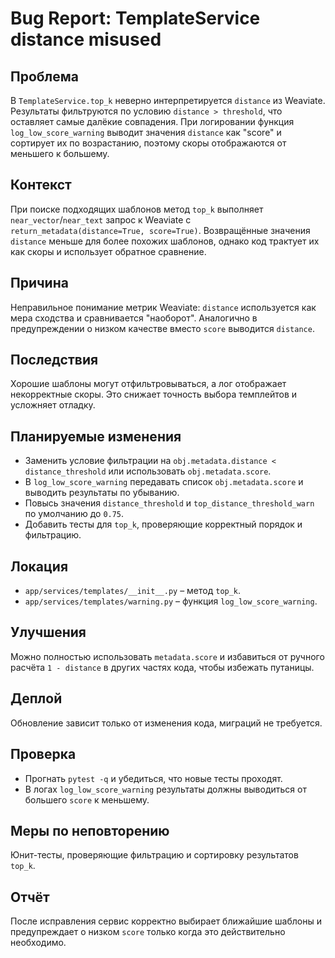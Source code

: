 # Bug Report: TemplateService distance misused

## Проблема
В `TemplateService.top_k` неверно интерпретируется `distance` из Weaviate. Результаты фильтруются по условию `distance > threshold`, что оставляет самые далёкие совпадения. При логировании функция `log_low_score_warning` выводит значения `distance` как "score" и сортирует их по возрастанию, поэтому скоры отображаются от меньшего к большему.

## Контекст
При поиске подходящих шаблонов метод `top_k` выполняет `near_vector`/`near_text` запрос к Weaviate с `return_metadata(distance=True, score=True)`. Возвращённые значения `distance` меньше для более похожих шаблонов, однако код трактует их как скоры и использует обратное сравнение.

## Причина
Неправильное понимание метрик Weaviate: `distance` используется как мера сходства и сравнивается "наоборот". Аналогично в предупреждении о низком качестве вместо `score` выводится `distance`.

## Последствия
Хорошие шаблоны могут отфильтровываться, а лог отображает некорректные скоры. Это снижает точность выбора темплейтов и усложняет отладку.

## Планируемые изменения
- Заменить условие фильтрации на `obj.metadata.distance < distance_threshold` или использовать `obj.metadata.score`.
- В `log_low_score_warning` передавать список `obj.metadata.score` и выводить результаты по убыванию.
- Повысь значения `distance_threshold` и `top_distance_threshold_warn` по умолчанию до `0.75`.
- Добавить тесты для `top_k`, проверяющие корректный порядок и фильтрацию.

## Локация
- `app/services/templates/__init__.py` – метод `top_k`.
- `app/services/templates/warning.py` – функция `log_low_score_warning`.

## Улучшения
Можно полностью использовать `metadata.score` и избавиться от ручного расчёта `1 - distance` в других частях кода, чтобы избежать путаницы.

## Деплой
Обновление зависит только от изменения кода, миграций не требуется.

## Проверка
- Прогнать `pytest -q` и убедиться, что новые тесты проходят.
- В логах `log_low_score_warning` результаты должны выводиться от большего `score` к меньшему.

## Меры по неповторению
Юнит-тесты, проверяющие фильтрацию и сортировку результатов `top_k`.

## Отчёт
После исправления сервис корректно выбирает ближайшие шаблоны и предупреждает о низком `score` только когда это действительно необходимо.
